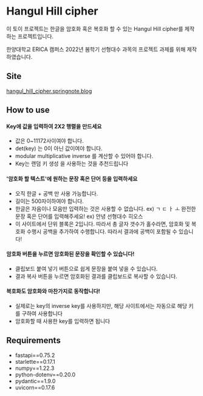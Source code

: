 # Hangul Hill cipher 

이 토이 프로젝트는 한글을 암호화 혹은 복호화 할 수 있는 Hangul Hill cipher를 제작하는 프로젝트입니다.

한양대학교 ERICA 캠퍼스 2022년 봄학기 선형대수 과목의 프로젝트 과제를 위해 제작하였습니다.

## Site
<a href = "hangul_hill_cipher.springnote.blog">hangul_hill_cipher.springnote.blog</a>

## How to use
#### Key에 값을 입력하여 2X2 행렬을 만드세요
- 값은 0~11172사이여야 합니다.
- det(key) 는 0이 아닌 값이여야 합니다.
- modular multiplicative inverse 를 계산할 수 있어야 합니다.
- Key는 랜덤 키 생성 을 사용하는 것을 추천드립니다

#### '암호화 할 텍스트'에 원하는 문장 혹은 단어 등을 입력하세요
- 오직 한글 + 공백 만 사용 가능합니다.
- 길이는 500자이하여야 합니다.
- 한글은 자음이나 모음만 입력하는 것은 사용할 수 없습니다. ex) ㄱ ㄷ ㅏ ㅗ
완전한 문장 혹은 단어를 입력해주세요! ex) 안녕 선형대수 히오스
- 이 사이트에서 단위 블록은 2입니다. 따라서 총 글자 갯수가 홀수라면,
암호화 및 복호화 수행시 공백을 추가하여 수행합니다.
따라서 결과에 공백이 포함될 수 있습니다!

#### 암호화 버튼을 누르면 암호화된 문장을 확인할 수 있습니다!
- 클립보드 붙여 넣기 버튼으로 쉽게 문장을 붙여 넣을 수 있습니다.
- 결과 복사 버튼을 누르면 암호화된 결과를 클립보드로 복사할 수 있습니다.

#### 복호화도 암호화와 마찬가지로 동작합니다!
- 실제로는 key의 inverse key를 사용하지만, 해당 사이트에서는 자동으로 해당 키를 구하여 사용합니다
- 암호화할 때 사용한 key를 입력하면 됩니다


## Requirements
- fastapi==0.75.2
- starlette==0.17.1
- numpy==1.22.3
- python-dotenv==0.20.0
- pydantic==1.9.0
- uvicorn==0.17.6